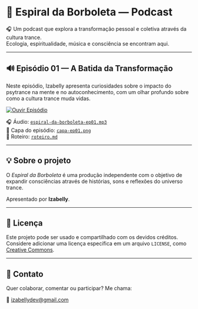 # 🦋 Espiral da Borboleta — Podcast

🎧 Um podcast que explora a transformação pessoal e coletiva através da cultura trance.  
Ecologia, espiritualidade, música e consciência se encontram aqui.

---

## 🔊 Episódio 01 — A Batida da Transformação

Neste episódio, Izabelly apresenta curiosidades sobre o impacto do psytrance na mente e no autoconhecimento, com um olhar profundo sobre como a cultura trance muda vidas.

[![Ouvir Episódio](https://img.shields.io/badge/🎧_Ouvir_Episódio_01-GitHub_Page-blue)](https://seu-usuario.github.io/seu-repositorio/episode-01/player.html)

🎧 Áudio: [`espiral-da-borboleta-ep01.mp3`](.episode-01/audio/espiral-da-borboleta-ep01.MP3)  
📸 Capa do episódio: [`capa-ep01.png`](./episode-01/imagem/capa-ep01.png)  
📜 Roteiro: [`roteiro.md`](./episode-01/roteiro.md)

---

## 💡 Sobre o projeto

O *Espiral da Borboleta* é uma produção independente com o objetivo de expandir consciências através de histórias, sons e reflexões do universo trance.  

Apresentado por **Izabelly**.

---

## 📌 Licença

Este projeto pode ser usado e compartilhado com os devidos créditos.  
Considere adicionar uma licença específica em um arquivo `LICENSE`, como [Creative Commons](https://creativecommons.org/licenses/).

---

## 📲 Contato

Quer colaborar, comentar ou participar? Me chama:

📧 izabellydev@gmail.com
